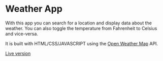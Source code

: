 # Weather App

With this app you can search for a location and display data about the weather. You can also toggle the temperature from Fahrenheit to Celsius and vice-versa.

It is built with HTML/CSS/JAVASCRIPT using the [Open Weather Map](https://openweathermap.org/current) API.

[Live version](https://1ba1.github.io/weather-app/)

